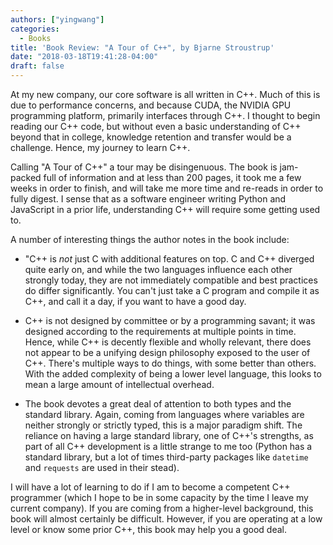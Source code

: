 ```yaml
---
authors: ["yingwang"]
categories:
  - Books
title: 'Book Review: "A Tour of C++", by Bjarne Stroustrup'
date: "2018-03-18T19:41:28-04:00"
draft: false
---
```


At my new company, our core software is all written in C++. Much of this is due to performance concerns, and because CUDA, the NVIDIA GPU programming platform, primarily interfaces through C++. I thought to begin reading our C++ code, but without even a basic understanding of C++ beyond that in college, knowledge retention and transfer would be a challenge. Hence, my journey to learn C++.

Calling "A Tour of C++" a tour may be disingenuous. The book is jam-packed full of information and at less than 200 pages, it took me a few weeks in order to finish, and will take me more time and re-reads in order to fully digest. I sense that as a software engineer writing Python and JavaScript in a prior life, understanding C++ will require some getting used to.

A number of interesting things the author notes in the book include:

- "C++ is _not_ just C with additional features on top. C and C++ diverged quite early on, and while the two languages influence each other strongly today, they are not immediately compatible and best practices do differ significantly. You can't just take a C program and compile it as C++, and call it a day, if you want to have a good day.

- C++ is not designed by committee or by a programming savant; it was designed according to the requirements at multiple points in time. Hence, while C++ is decently flexible and wholly relevant, there does not appear to be a unifying design philosophy exposed to the user of C++. There's multiple ways to do things, with some better than others. With the added complexity of being a lower level language, this looks to mean a large amount of intellectual overhead.

- The book devotes a great deal of attention to both types and the standard library. Again, coming from languages where variables are neither strongly or strictly typed, this is a major paradigm shift. The reliance on having a large standard library, one of C++'s strengths, as part of all C++ development is a little strange to me too (Python has a standard library, but a lot of times third-party packages like `datetime` and `requests` are used in their stead).

I will have a lot of learning to do if I am to become a competent C++ programmer (which I hope to be in some capacity by the time I leave my current company). If you are coming from a higher-level background, this book will almost certainly be difficult. However, if you are operating at a low level or know some prior C++, this book may help you a good deal.

